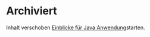 <properties 
    pageTitle="archiviert" 
    description="archivierten content" 
    services="application-insights" 
    documentationCenter=""
    authors="alancameronwills" 
    manager="douge"/>

<tags 
    ms.service="application-insights" 
    ms.workload="tbd" 
    ms.tgt_pltfrm="ibiza" 
    ms.devlang="na" 
    ms.topic="article" 
    ms.date="03/01/2016" 
    ms.author="awills"/>
 
# <a name="archived"></a>Archiviert

Inhalt verschoben [Einblicke für Java Anwendung](app-insights-java-get-started.md)starten.
 
